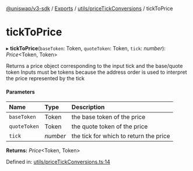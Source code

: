 [@uniswap/v3-sdk](../README.md) / [Exports](../modules.md) / [utils/priceTickConversions](../modules/utils_pricetickconversions.md) / tickToPrice

# tickToPrice

▸ **tickToPrice**(`baseToken`: Token, `quoteToken`: Token, `tick`: *number*): *Price*<Token, Token\>

Returns a price object corresponding to the input tick and the base/quote token
Inputs must be tokens because the address order is used to interpret the price represented by the tick

#### Parameters

| Name | Type | Description |
| :------ | :------ | :------ |
| `baseToken` | Token | the base token of the price |
| `quoteToken` | Token | the quote token of the price |
| `tick` | *number* | the tick for which to return the price |

**Returns:** *Price*<Token, Token\>

Defined in: [utils/priceTickConversions.ts:14](https://github.com/Uniswap/uniswap-v3-sdk/blob/aeb1b09/src/utils/priceTickConversions.ts#L14)
